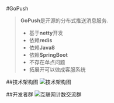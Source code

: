 #GoPush
> **GoPush**是开源的分布式推送消息服务.
> * 基于**netty**开发
> * 依赖**redis**
> * 依赖**Java8**
> * 依赖**SpringBoot**
> * 不存在单点问题
> * 拓展开可以做成客服系统

##技术架构图
![技术架构图](https://git.oschina.net/uploads/images/2017/0627/092129_ddd20f29_7872.png "技术架构图")

##开发者群
![互联网计数交流群](https://git.oschina.net/uploads/images/2017/0620/135851_c1d11a6b_7872.png "扫一扫")